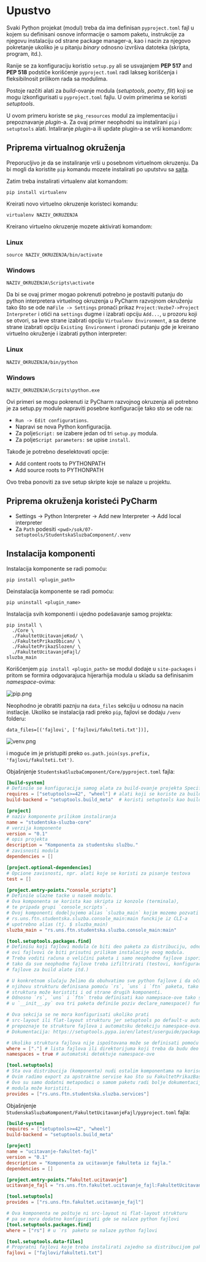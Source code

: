 # Upustvo

Svaki Python projekat (modul) treba da ima definisan `pyproject.toml` fajl u kojem su definisani osnove
informacije o samom paketu, instrukcije za njegovu instalaciju od strane package manager-a, kao i nacin
za njegovo pokretanje ukoliko je u pitanju *binary* odnosno izvršiva datoteka (skripta, program, itd.).

Ranije se za konfiguraciju koristio `setup.py` ali se usvajanjem **PEP 517** and **PEP 518** podstiče
korišćenje `pyproject.toml` radi lakseg korišćenja i fleksibilnosit prilikom rada sa modulima.

Postoje razčiti alati za *build*-ovanje modula (*setuptools*, *poetry*, *flit*) koji se mogu izkonfigurisati
u `pyproject.toml` fajlu. U ovim primerima se koristi *setuptools*.

U ovom primeru koriste se `pkg_resources` modul za implementaciju i prepoznavanje *plugin*-a. Za ovaj primer neophodni
su instalirani `pip` i `setuptools` alati. Intaliranje *plugin*-a ili update plugin-a se vrši komandom:


## Priprema virtualnog okruženja

Preporucljivo je da se instaliranje vrši u posebnom virtuelnom okruzenju.
Da bi mogli da koristite `pip` komandu mozete instalirati po uputstvu
sa [sajta](https://pip.pypa.io/en/stable/installing/).

Zatim treba instalirati virtualenv alat komandom:

```shell
pip install virtualenv
```

Kreirati novo virtuelno okruzenje koristeci komandu:

```shell
virtualenv NAZIV_OKRUZENJA
```

Kreirano virtuelno okruzenje mozete aktivirati komandom:

### Linux

```shell
source NAZIV_OKRUZENJA/bin/activate
```

### Windows

```shell
NAZIV_OKRUZENJA\Scripts\activate
```

Da bi se ovaj primer mogao pokrenuti potrebno je postaviti putanju do python interpretera virtuelnog okruzenja u PyCharm
razvojnom okruženju tako što se ode na`File -> Settings` pronaći prikaz  `Project:Vezbe7->Project Interpreter` i otići
na `settings` dugme i izabrati opciju  `Add...`, u prozoru koji se otvori, sa leve strane izabrati
opciju `Virtualenv Environment`, a sa desne strane izabrati opciju `Existing Environment` i pronaći putanju gde je
kreirano virtuelno okruženje i izabrati python interpreter:

### Linux

```shell
NAZIV_OKRUZENJA/bin/python
```

### Windows

```shell
NAZIV_OKRUZENJA\Scrpits\python.exe
```

Ovi primeri se mogu pokrenuti iz PyCharm razvojnog okruzenja ali potrebno je za setup.py
module napraviti posebne konfiguracije tako sto se ode na:

- `Run -> Edit configurations`.
- Napravi se nova Python konfiguracija.
- Za polje`Script:` se izabere jedan od tri `setup.py` modula.
- Za polje`Script parameters:` se upise `install`.

Takođe je potrebno deselektovati opcije:

- Add content roots to PYTHONPATH
- Add source roots to PYTHONPATH

Ovo treba ponoviti za sve setup skripte koje se nalaze u projektu.

## Priprema okruženja koristeći PyCharm

- Settings -> Python Interpreter -> Add new Interpreter -> Add local interpreter
- Za `Path` podesiti `<pwd>/sok/07-setuptools/StudentskaSluzbaComponent/.venv`

## Instalacija komponenti

Instalacija komponente se radi pomoću:

```shell
pip install <plugin_path>
```

Deinstalacija komponente se radi pomoću:

```shell
pip uninstall <plugin_name>
```

Instalacija svih komponenti i ujedno podešavanje samog projekta:

```shell
pip install \
  ./Core \
  ./FakultetUcitavanjeKod/ \
  ./FakultetPrikazObican/ \
  ./FakultetPrikazSlozen/ \
  ./FakultetUcitavanjeFajl/
sluzba_main
```

Korišćenjem `pip install <plugin_path>` se modul dodaje u `site-packages` i pritom se formira odgovarajuca hijerarhija
modula u skladu sa definisanim *namespace*-ovima:

![pip.png](../.doc/pip.png)

Neophodno je obratiti paznju na `data_files` sekciju u odnosu na nacin instlacije. Ukoliko se instalacija radi
preko `pip`, fajlovi se dodaju `/venv` folderu:

`data_files=[('fajlovi', ['fajlovi/fakulteti.txt'])],`

![venv.png](../.doc/venv.png)

i moguće im je pristupiti preko `os.path.join(sys.prefix, 'fajlovi/fakulteti.txt')`.


Objašnjenje `StudentskaSluzbaComponent/Core/pyproject.toml` fajla:

```toml
[build-system]
# Definiše se konfiguracija samog alata za build-ovanje projekta Specifies the build dependencies: setuptools and wheel are required to build the project.
requires = ["setuptools>=42", "wheel"] # alati koji se koriste za build-ovanje projekta i njehove zavisnosti
build-backend = "setuptools.build_meta"  # koristi setuptools kao build-ovanje projekta

[project]
# naziv komponente prilikom instaliranja
name = "studentska-sluzba-core"
# verzija komponente
version = "0.1"
# opis projekta
description = "Komponenta za studentsku službu."
# zavisnosti modula
dependencies = []

[project.optional-dependencies]
# Opcione zavisnosti, npr. alati koje se koristi za pisanje testova
test = []

[project.entry-points."console_scripts"]
# Definiše ulazne tacke u nasem modulu.
# Ova komponenta se korista kao skripta iz konzole (terminala),
# te pripada grupi `console_scripts`.
# Ovoj komponenti dodeljujemo alias `sluzba_main` kojim mozemo pozvati
# rs.uns.ftn.studentska.sluzba.console_main:main funckije iz CLI-a
# upotrebno alias (tj. $ sluzba_main)
sluzba_main = "rs.uns.ftn.studentska.sluzba.console_main:main"

[tool.setuptools.packages.find]
# Definišu koji fajlovi modula će biti deo paketa za distribuciju, odnosno
# ovi fajlvovi će biti prisutni prilikom instalacije ovog modula. 
# Treba voditi računa o veličini paketa i samo neophodne fajlove isporičivati
# tako da sve neophodne fajlove treba izfiltrirati (testovi, konfiguracioni
# fajlove za build alate itd.)

# U konkretnom slučaju želimo da obuhvatimo sve python fajlove i da očuvamo
# njihovu strukturu definisana pomoću `rs`, `uns` i `ftn` paketa, tako da se ista ta
# struktura može koristiti i od strane drugih komponenti. 
# Odnosno `rs`, `uns` i `ftn` treba definisati kao namepsace-ove tako sto se
# u `__init__.py` ova tri paketa definiše poziv declare_namespace() funkcije.

# Ova sekcija se ne mora konfigurisati ukoliko prati
# src-layout ili flat-layout strukturu jer setuptools po default-u automatski 
# prepoznaje te strukture fajlova i automatsku detekciju namespace-ova.
# Dokumentacija: https://setuptools.pypa.io/en/latest/userguide/package_discovery.html#automatic-discovery

# Ukoliko struktura fajlova nije ispoštovana može se definisati pomoću naredhih sekcija
where = ["."] # lista fajlova ili direktorijuma koji treba da budu deo paketa za distribuciju
namespaces = true # automatski detektuje namespace-ove

[tool.setuptools]
# Sta ova distribucija (komponenta) nudi ostalim komponentama na koriscenje.
# Ovim radimo export za apstraktne servise kao što su FakultetPrikazBase i FakultetUcitavanjeBase.
# Ovo su samo dodatni metapodaci o samom paketu radi bolje dokumentacije. I dalje se kod može iz
# modula može koristiti.
provides = ["rs.uns.ftn.studentska.sluzba.services"]
```

Objašnjenje `StudenskaSluzbaKomponent/FakultetUcitavanjeFajl/pyproject.toml` fajla:

```toml
[build-system]
requires = ["setuptools>=42", "wheel"]
build-backend = "setuptools.build_meta"

[project]
name = "ucitavanje-fakultet-fajl"
version = "0.1"
description = "Komponenta za ucitavanje fakulteta iz fajla."
dependencies = []

[project.entry-points."fakultet.ucitavanje"]
ucitavanje_fajl = "rs.uns.ftn.fakultet.ucitavanje_fajl:FakultetUcitavanjeFajl"

[tool.setuptools]
provides = ["rs.uns.ftn.fakultet.ucitavanje_fajl"]

# Ova komponenta ne poštuje ni src-layout ni flat-layout strukturu
# pa se mora dodatno konfigurisati gde se nalaze python fajlovi
[tool.setuptools.packages.find]
where = ["rs"] # u `rs` paketu se nalaze python fajlovi

[tool.setuptools.data-files]
# Propratni fajlovi koje treba instalirati zajedno sa distribucijom paketa.
fajlovi = ["fajlovi/fakulteti.txt"]
```